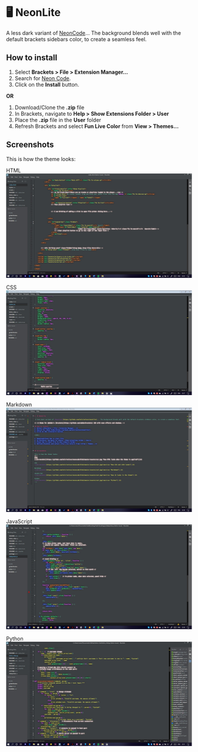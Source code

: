 #  🖥 NeonLite

 A less dark variant of [NeonCode](https://github.com/kelvinelove/neonlite)... The background blends well with the default brackets sidebars color, to create a seamless feel. 

<!--A theme for @Adobe's [Brackets](https://github.com/adobe/brackets) IDE with neon effects and shadows.-->

## How to install
1. Select **Brackets > File > Extension Manager...**
2. Search for [Neon Code](https://github.com/kelvinelove/neonlite/).
3. Click on the **Install** button.

**OR**

1. Download/Clone the **.zip** file
2. In Brackets, navigate to **Help > Show Extensions Folder > User**
3. Place the **.zip** file in the **User** folder
4. Refresh Brackets and select **Fun Live Color** from **View > Themes...**



## Screenshots

This is how the theme looks:

HTML
[![Screenshot](https://github.com/kelvinelove/neonlite/blob/master/assets/ss1.jpg "How HTML looks when the theme is applied")](#)

CSS
[![Screenshot](https://github.com/kelvinelove/neonlite/blob/master/assets/ss2.jpg?raw=true "How CSS and LESS looks")](#)

Markdown
[![Screenshot](https://github.com/kelvinelove/neonlite/blob/master/assets/ss3.jpg?raw=true "Markdown")](#)

JavaScript
[![Screenshot](https://github.com/kelvinelove/neonlite/blob/master/assets/ss4.jpg?raw=true "How JS looks in the theme")](#)

Python
[![Screenshot](https://github.com/kelvinelove/neonlite/blob/master/assets/ss5.jpg?raw=true "Python")](#)


